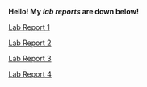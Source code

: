 **Hello! My _lab reports_ are down below!**


[Lab Report 1](https://rickrodness.github.io/cse15l-lab-reports/new_file)  

  
[Lab Report 2](https://rickrodness.github.io/cse15l-lab-reports/lab_report_2)

[Lab Report 3](https://rickrodness.github.io/cse15l-lab-reports/lab-report-3/lab-report-3)

[Lab Report 4](https://rickrodness.github.io/cse15l-lab-reports/lab-report-4/lab-report-4)
